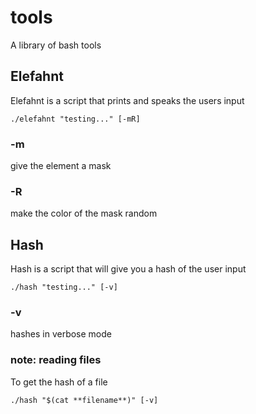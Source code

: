 # tools
  A library of bash tools
    
## Elefahnt
  Elefahnt is a script that prints and speaks the users input
  ```
  ./elefahnt "testing..." [-mR]
  ```
### -m
  give the element a mask
  
### -R
  make the color of the mask random
 
## Hash
  Hash is a script that will give you a hash of the user input
  ```
  ./hash "testing..." [-v]
  ```
### -v
  hashes in verbose mode
  
### note: reading files
  To get the hash of a file
  ```
  ./hash "$(cat **filename**)" [-v]
  ```
